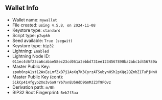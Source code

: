 ## Wallet Info

* Wallet name: `mywallet`
* File created: `using 4.5.8, on 2024-11-08`
* Keystore type: `standard`
* Script type: `p2wpkh`
* Seed available: `True (segwit)`
* Keystore type: `bip32`
* Lightning: `Enabled`
* Lightning Node ID: `011ec4d6f23ca6cabae58ec23cd061a2ebbd731ee1234567890ba2abc1d456789a`
* Master Public Key: `zpub6npA1st12WxEeLmfZxB7j1AoXq7K3CyrzATSubynHSh2pXQq2QZnbZ1TuPjNnH`
* Master Public Key (cont): `51kCp414fgyo2Xo3vGo9rY67xnEUbHdD9GmMJZ3T9FQvz`
* Derivation path: `m/0h`
* BIP32 Root Fingerprint: `6eb2f3aa`
